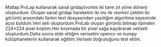 Matlap PıvLap kullanarak sanal girdap(vortex iki tane zıt yöne dönen) oluşturdum .Oluşan
sanal girdap hareketini iki ms ile resmini çektim.İki görüntü arasındaki farkın text
dosyasından yazdığım algoritma sayesinde açısı buldum.Veri seti oluşturdum.PıvLab oluşan
görüntü bitmap tipinden 224*224 pixel kırptım.Her kırpmada bir pixel sağa kaydırarak
vetiseti oluşturdum.Daha sonra elde ettiğim verisetini opencv ve numpy kütüphanelerini
kullanarak eğittim.Veriseti doğruluğunu test ettim.
